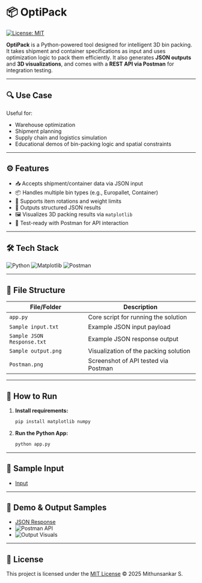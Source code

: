 # 📦 OptiPack

[![License: MIT](https://img.shields.io/badge/License-MIT-yellow.svg)](LICENSE)

**OptiPack** is a Python-powered tool designed for intelligent 3D bin packing. It takes shipment and container specifications as input and uses optimization logic to pack them efficiently. It also generates **JSON outputs** and **3D visualizations**, and comes with a **REST API via Postman** for integration testing.

---

## 🔍 Use Case

Useful for:
- Warehouse optimization
- Shipment planning
- Supply chain and logistics simulation
- Educational demos of bin-packing logic and spatial constraints

---

## ⚙️ Features

- 📥 Accepts shipment/container data via JSON input
- 📦 Handles multiple bin types (e.g., Europallet, Container)
- 🔁 Supports item rotations and weight limits
- 🧠 Outputs structured JSON results
- 🖼️ Visualizes 3D packing results via `matplotlib`
- 🧪 Test-ready with Postman for API interaction

---

## 🛠️ Tech Stack

![Python](https://img.shields.io/badge/Python-3776AB?style=flat-square&logo=python)
![Matplotlib](https://img.shields.io/badge/Matplotlib-11557C?style=flat-square&logo=matplotlib&logoColor=white)
![Postman](https://img.shields.io/badge/Postman-FF6C37?style=flat&logo=postman&logoColor=white)

---

## 📁 File Structure

| File/Folder              | Description                            |
|--------------------------|----------------------------------------|
| `app.py`                 | Core script for running the solution   |
| `Sample input.txt`       | Example JSON input payload             |
| `Sample JSON Response.txt` | Example JSON response output          |
| `Sample output.png`      | Visualization of the packing solution  |
| `Postman.png`            | Screenshot of API tested via Postman   |

---

## 🚀 How to Run

1. **Install requirements:**
   ```bash
   pip install matplotlib numpy

2. **Run the Python App:**
   ```bash
   python app.py

---

## 🧪 Sample Input

- [Input](input.txt)

---

## 📂 Demo & Output Samples

- [JSON Response](JSONResponse.txt)
- ![Postman API](Postman.png)
- ![Output Visuals](output.png)

---

## 📖 License

This project is licensed under the [MIT License](LICENSE) © 2025 Mithunsankar S.
